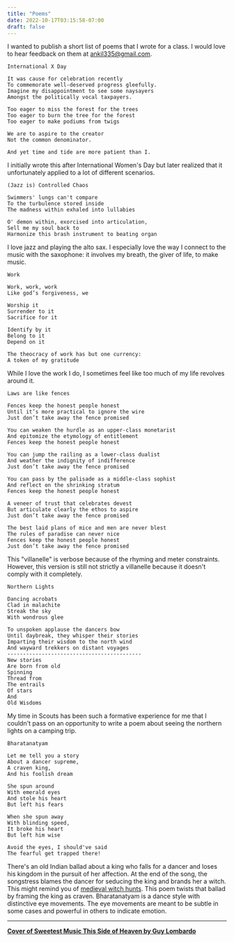 ```yaml
---
title: "Poems"
date: 2022-10-17T03:15:58-07:00
draft: false
---
```


I wanted to publish a short list of poems that I wrote for a class. I would love to hear feedback on them at <ankil335@gmail.com>.
~~~
International X Day

It was cause for celebration recently
To commemorate well-deserved progress gleefully.
Imagine my disappointment to see some naysayers
Amongst the politically vocal taxpayers.

Too eager to miss the forest for the trees
Too eager to burn the tree for the forest
Too eager to make podiums from twigs

We are to aspire to the creator
Not the common denominator.

And yet time and tide are more patient than I.
~~~
I initially wrote this after International Women's Day but later realized that it unfortunately applied to a lot of different scenarios.
~~~
(Jazz is) Controlled Chaos

Swimmers' lungs can't compare
To the turbulence stored inside
The madness within exhaled into lullabies

O' demon within, exorcised into articulation,
Sell me my soul back to
Harmonize this brash instrument to beating organ
~~~
I love jazz and playing the alto sax. I especially love the way I connect to the music with the saxophone: it involves my breath, the giver of life, to make music.
~~~
Work

Work, work, work
Like god’s forgiveness, we

Worship it
Surrender to it
Sacrifice for it

Identify by it
Belong to it
Depend on it

The theocracy of work has but one currency:
A token of my gratitude
~~~
While I love the work I do, I sometimes feel like too much of my life revolves around it. 
~~~
Laws are like fences

Fences keep the honest people honest
Until it’s more practical to ignore the wire
Just don’t take away the fence promised

You can weaken the hurdle as an upper-class monetarist
And epitomize the etymology of entitlement
Fences keep the honest people honest

You can jump the railing as a lower-class dualist
And weather the indignity of indifference
Just don’t take away the fence promised

You can pass by the palisade as a middle-class sophist
And reflect on the shrinking stratum
Fences keep the honest people honest

A veneer of trust that celebrates devest
But articulate clearly the ethos to aspire
Just don’t take away the fence promised

The best laid plans of mice and men are never blest
The rules of paradise can never nice
Fences keep the honest people honest
Just don’t take away the fence promised
~~~
This "villanelle" is verbose because of the rhyming and meter constraints. However, this version is still not strictly a villanelle because it doesn't comply with it completely.
~~~
Northern Lights

Dancing acrobats
Clad in malachite
Streak the sky
With wondrous glee
 
To unspoken applause the dancers bow
Until daybreak, they whisper their stories
Imparting their wisdom to the north wind
And wayward trekkers on distant voyages
-------------------------------------------
New stories 
Are born from old
Spinning 
Thread from 
The entrails
Of stars
And 
Old Wisdoms
~~~
My time in Scouts has been such a formative experience for me that I couldn't pass on an opportunity to write a poem about seeing the northern lights on a camping trip. 

~~~
Bharatanatyam

Let me tell you a story
About a dancer supreme,
A craven king,
And his foolish dream

She spun around 
With emerald eyes
And stole his heart
But left his fears
 
When she spun away
With blinding speed,
It broke his heart
But left him wise

Avoid the eyes, I should've said
The fearful get trapped there!
~~~

There's an old Indian ballad about a king who falls for a dancer and loses his kingdom in the pursuit of her affection. At the end of the song, the songstress blames the dancer for seducing the king and brands her a witch. This might remind you of [medieval witch hunts](https://www.youtube.com/watch?v=X2xlQaimsGg). This poem twists that ballad by framing the king as craven.
Bharatanatyam is a dance style with distinctive eye movements. The eye movements are meant to be subtle in some cases and powerful in others to indicate emotion. 

------------------------------------------------------------------------

**[Cover of Sweetest Music This Side of Heaven by Guy Lombardo](https://soundcloud.com/ankil-p/whistling-cover-to-the-opening-to-the-sweetest-side-of-heaven)**

